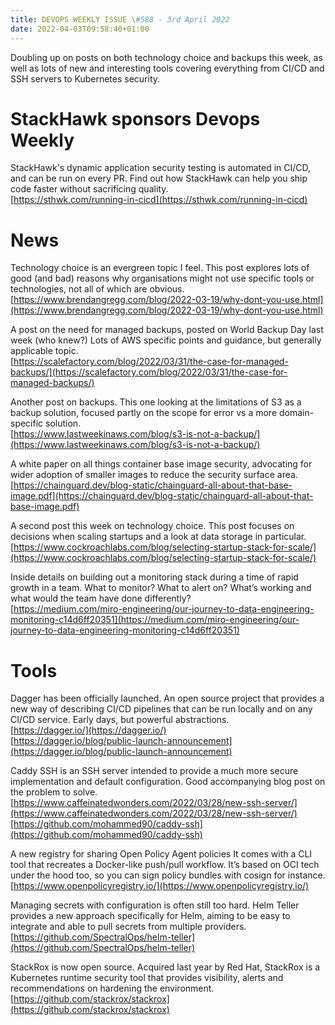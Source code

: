 ```yaml
---
title: DEVOPS WEEKLY ISSUE \#588 - 3rd April 2022 
date: 2022-04-03T09:58:40+01:00
---
```


Doubling up on posts on both technology choice and backups this week, as well as lots of new and interesting tools covering everything from CI/CD and SSH servers to Kubernetes security.


StackHawk sponsors Devops Weekly
============================

StackHawk's dynamic application security testing is automated in CI/CD, and can be run on every PR. Find out how StackHawk can help you ship code faster without sacrificing quality.
<br>[https://sthwk.com/running-in-cicd](https://sthwk.com/running-in-cicd)


News
====

Technology choice is an evergreen topic I feel. This post explores lots of good (and bad) reasons why organisations might not use specific tools or technologies, not all of which are obvious.
<br>[https://www.brendangregg.com/blog/2022-03-19/why-dont-you-use.html](https://www.brendangregg.com/blog/2022-03-19/why-dont-you-use.html)


A post on the need for managed backups, posted on World Backup Day last week (who knew?) Lots of AWS specific points and guidance, but generally applicable topic.
<br>[https://scalefactory.com/blog/2022/03/31/the-case-for-managed-backups/](https://scalefactory.com/blog/2022/03/31/the-case-for-managed-backups/)


Another post on backups. This one looking at the limitations of S3 as a backup solution, focused partly on the scope for error vs a more domain-specific solution.
<br>[https://www.lastweekinaws.com/blog/s3-is-not-a-backup/](https://www.lastweekinaws.com/blog/s3-is-not-a-backup/)


A white paper on all things container base image security, advocating for wider adoption of smaller images to reduce the security surface area.
<br>[https://chainguard.dev/blog-static/chainguard-all-about-that-base-image.pdf](https://chainguard.dev/blog-static/chainguard-all-about-that-base-image.pdf)


A second post this week on technology choice. This post focuses on decisions when scaling startups and a look at data storage in particular.
<br>[https://www.cockroachlabs.com/blog/selecting-startup-stack-for-scale/](https://www.cockroachlabs.com/blog/selecting-startup-stack-for-scale/)


Inside details on building out a monitoring stack during a time of rapid growth in a team. What to monitor? What to alert on? What’s working and what would the team have done differently?
<br>[https://medium.com/miro-engineering/our-journey-to-data-engineering-monitoring-c14d6ff20351](https://medium.com/miro-engineering/our-journey-to-data-engineering-monitoring-c14d6ff20351)


Tools
=====

Dagger has been officially launched. An open source project that provides a new way of describing CI/CD pipelines that can be run locally and on any CI/CD service. Early days, but powerful abstractions.
<br>[https://dagger.io/](https://dagger.io/)
<br>[https://dagger.io/blog/public-launch-announcement](https://dagger.io/blog/public-launch-announcement)


Caddy SSH is an SSH server intended to provide a much more secure implementation and default configuration. Good accompanying blog post on the problem to solve.
<br>[https://www.caffeinatedwonders.com/2022/03/28/new-ssh-server/](https://www.caffeinatedwonders.com/2022/03/28/new-ssh-server/)
<br>[https://github.com/mohammed90/caddy-ssh](https://github.com/mohammed90/caddy-ssh)


A new registry for sharing Open Policy Agent policies It comes with a CLI tool that recreates a Docker-like push/pull workflow. It’s based on OCI tech under the hood too, so you can sign policy bundles with cosign for instance.
<br>[https://www.openpolicyregistry.io/](https://www.openpolicyregistry.io/)


Managing secrets with configuration is often still too hard. Helm Teller provides a new approach specifically for Helm, aiming to be easy to integrate and able to pull secrets from multiple providers.
<br>[https://github.com/SpectralOps/helm-teller](https://github.com/SpectralOps/helm-teller)


StackRox is now open source. Acquired last year by Red Hat, StackRox is a Kubernetes runtime security tool that provides visibility, alerts and recommendations on hardening the environment.
<br>[https://github.com/stackrox/stackrox](https://github.com/stackrox/stackrox)




